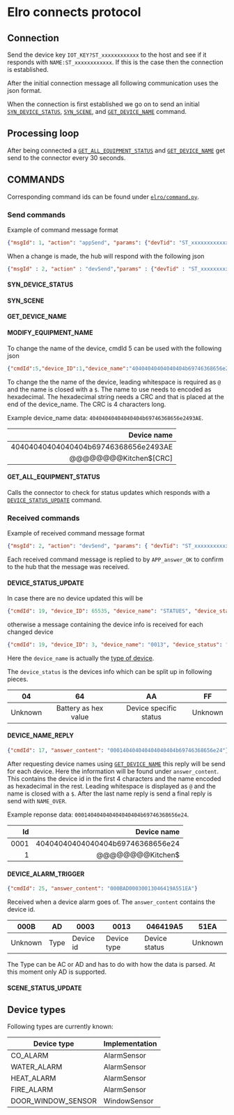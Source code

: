 # Elro connects protocol

## Connection

Send the device key `IOT_KEY?ST_xxxxxxxxxxxx` to the host and see if it responds with `NAME:ST_xxxxxxxxxxxx`. If this is the case then the connection is established.

After the initial connection message all following communication uses the json format. 

When the connection is first established we go on to send an initial [`SYN_DEVICE_STATUS`](#syn_device_status), [`SYN_SCENE`](#syn_scene), and [`GET_DEVICE_NAME`](#get_device_name) command.

## Processing loop

After being connected a [`GET_ALL_EQUIPMENT_STATUS`](#get_all_equipment_status) and [`GET_DEVICE_NAME`](#get_device_name) get send to the connector every 30 seconds.

## COMMANDS

Corresponding command ids can be found under [`elro/command.py`](elro/command.py).

### Send commands

Example of command message format

```json
{"msgId": 1, "action": "appSend", "params": {"devTid": "ST_xxxxxxxxxxxx", "ctrlKey": "0", "appTid": "0", "data": {"cmdId": 15, "device_status": ""}}}
```

When a change is made, the hub will respond with the following json

```json
{"msgId" : 2, "action" : "devSend","params" : {"devTid" : "ST_xxxxxxxxxxxx","appTid" :  [],"data" : {"cmdId" : 11,"answer_yes_or_no" : 2 }}}
```

#### SYN_DEVICE_STATUS

#### SYN_SCENE

#### GET_DEVICE_NAME

#### MODIFY_EQUIPMENT_NAME

To change the name of the device, cmdId 5 can be used with the following json

```json
{"cmdId":5,"device_ID":1,"device_name":"40404040404040404b69746368656e2493AE"}
```

To change the the name of the device, leading whitespace is required as `@` and the name is closed with a `$`. The name to use needs to encoded as hexadecimal. The hexadecimal string needs a CRC and that is placed at the end of the device_name. The CRC is 4 characters long.

Example device_name data: `40404040404040404b69746368656e2493AE`.

| Device name                           |
|---------------------------------------:|
| 40404040404040404b69746368656e2493AE  |
|@@@@@@@@Kitchen$[CRC]|

#### GET_ALL_EQUIPMENT_STATUS

Calls the connector to check for status updates which responds with a [`DEVICE_STATUS_UPDATE`](#device_status_update) command.


### Received commands

Example of received command message format

```json
{"msgId": 2, "action": "devSend", "params": { "devTid": "ST_xxxxxxxxxxxx", "appTid": [], "data": { "cmdId": 19, "device_ID": 65535, "device_name": "STATUES", "device_status": "OVER" }}}
```

Each received command message is replied to by `APP_answer_OK` to confirm to the hub that the message was received.

#### DEVICE_STATUS_UPDATE

In case there are no device updated this will be
```json
{"cmdId": 19, "device_ID": 65535, "device_name": "STATUES", "device_status": "OVER"}
```

otherwise a message containing the device info is received for each changed device

```json
{"cmdId": 19, "device_ID": 3, "device_name": "0013", "device_status": "0464AAFF"}
```

Here the `device_name` is actually the [type of device](#device-types).

The `device_status` is the devices info which can be split up in following pieces.

|    04     |          64            |           AA             |    FF     |
|:---------:|:----------------------:|:------------------------:|:---------:|
| Unknown   | Battery as hex value   | Device specific status   | Unknown   |

#### DEVICE_NAME_REPLY

```json
{"cmdId": 17, "answer_content": "000140404040404040404b69746368656e24"}
```

After requesting device names using [`GET_DEVICE_NAME`](#get_device_name) this reply will be send for each device. Here the information will be found under `answer_content`. This contains the device id in the first 4 characters and the name encoded as hexadecimal in the rest. Leading whitespace is displayed as `@` and the name is closed with a `$`. After the last name reply is send a final reply is send with `NAME_OVER`.

Example reponse data: `000140404040404040404b69746368656e24`.

|  Id  | Device name                      |
|------:|----------------------------------:|
| 0001 | 40404040404040404b69746368656e24 |
|    1 |                 @@@@@@@@Kitchen$ |


#### DEVICE_ALARM_TRIGGER

```json
{"cmdId": 25, "answer_content": "000BAD00030013046419A551EA"}
```

Received when a device alarm goes of. The `answer_content` contains the device id.

| 000B    | AD   |   0003    | 0013        | 046419A5      | 51EA    |
|---------|------|-----------|-------------|---------------|---------|
| Unknown | Type | Device id | Device type | Device status | Unknown |

The Type can be AC or AD and has to do with how the data is parsed. At this moment only AD is supported.

#### SCENE_STATUS_UPDATE


## Device types

Following types are currently known:

| Device type        | Implementation |
|--------------------|----------------|
| CO_ALARM           | AlarmSensor    |
| WATER_ALARM        | AlarmSensor    |
| HEAT_ALARM         | AlarmSensor    |
| FIRE_ALARM         | AlarmSensor    |
| DOOR_WINDOW_SENSOR | WindowSensor   |

